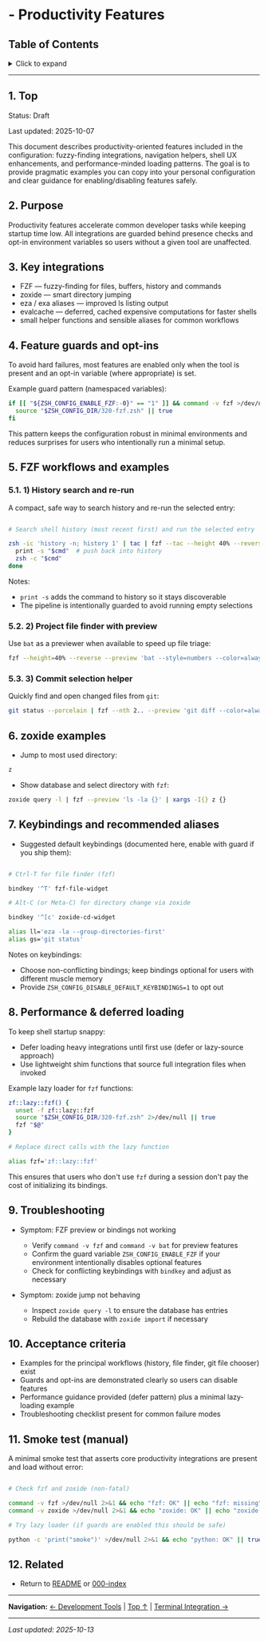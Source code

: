 # - Productivity Features

## Table of Contents

<details>
<summary>Click to expand</summary>

- [1. Top](#1-top)
- [2. Purpose](#2-purpose)
- [3. Key integrations](#3-key-integrations)
- [4. Feature guards and opt-ins](#4-feature-guards-and-opt-ins)
- [5. FZF workflows and examples](#5-fzf-workflows-and-examples)
  - [5.1. 1) History search and re-run](#51-1-history-search-and-re-run)
  - [5.2. 2) Project file finder with preview](#52-2-project-file-finder-with-preview)
  - [5.3. 3) Commit selection helper](#53-3-commit-selection-helper)
- [6. zoxide examples](#6-zoxide-examples)
- [7. Keybindings and recommended aliases](#7-keybindings-and-recommended-aliases)
- [8. Performance & deferred loading](#8-performance-deferred-loading)
- [9. Troubleshooting](#9-troubleshooting)
- [10. Acceptance criteria](#10-acceptance-criteria)
- [11. Smoke test (manual)](#11-smoke-test-manual)
- [12. Related](#12-related)

</details>

---


## 1. Top

Status: Draft

Last updated: 2025-10-07

This document describes productivity-oriented features included in the configuration: fuzzy-finding integrations, navigation helpers, shell UX enhancements, and performance-minded loading patterns. The goal is to provide pragmatic examples you can copy into your personal configuration and clear guidance for enabling/disabling features safely.

## 2. Purpose

Productivity features accelerate common developer tasks while keeping startup time low. All integrations are guarded behind presence checks and opt-in environment variables so users without a given tool are unaffected.

## 3. Key integrations

- FZF — fuzzy-finding for files, buffers, history and commands
- zoxide — smart directory jumping
- eza / exa aliases — improved ls listing output
- evalcache — deferred, cached expensive computations for faster shells
- small helper functions and sensible aliases for common workflows


## 4. Feature guards and opt-ins

To avoid hard failures, most features are enabled only when the tool is present and an opt-in variable (where appropriate) is set.

Example guard pattern (namespaced variables):

```bash
if [[ "${ZSH_CONFIG_ENABLE_FZF:-0}" == "1" ]] && command -v fzf >/dev/null 2>&1; then
  source "$ZSH_CONFIG_DIR/320-fzf.zsh" || true
fi
```

This pattern keeps the configuration robust in minimal environments and reduces surprises for users who intentionally run a minimal setup.

## 5. FZF workflows and examples

### 5.1. 1) History search and re-run

A compact, safe way to search history and re-run the selected entry:

```bash

# Search shell history (most recent first) and run the selected entry

zsh -ic 'history -n; history 1' | tac | fzf --tac --height 40% --reverse | sed -E 's/^\s*[0-9]+\s*//' | while read -r cmd; do
  print -s "$cmd"  # push back into history
  zsh -c "$cmd"
done
```

Notes:

- `print -s` adds the command to history so it stays discoverable
- The pipeline is intentionally guarded to avoid running empty selections


### 5.2. 2) Project file finder with preview

Use `bat` as a previewer when available to speed up file triage:

```bash
fzf --height=40% --reverse --preview 'bat --style=numbers --color=always --line-range :200 {}' --bind 'enter:execute(nvim {})'
```

### 5.3. 3) Commit selection helper

Quickly find and open changed files from `git`:

```bash
git status --porcelain | fzf --nth 2.. --preview 'git diff --color=always -- {}' --bind 'enter:execute(nvim {})'
```

## 6. zoxide examples

- Jump to most used directory:


```bash
z
```

- Show database and select directory with `fzf`:


```bash
zoxide query -l | fzf --preview 'ls -la {}' | xargs -I{} z {}
```

## 7. Keybindings and recommended aliases

- Suggested default keybindings (documented here, enable with guard if you ship them):


```bash

# Ctrl-T for file finder (fzf)

bindkey '^T' fzf-file-widget

# Alt-C (or Meta-C) for directory change via zoxide

bindkey '^[c' zoxide-cd-widget

alias ll='eza -la --group-directories-first'
alias gs='git status'
```

Notes on keybindings:

- Choose non-conflicting bindings; keep bindings optional for users with different muscle memory
- Provide `ZSH_CONFIG_DISABLE_DEFAULT_KEYBINDINGS=1` to opt out


## 8. Performance & deferred loading

To keep shell startup snappy:

- Defer loading heavy integrations until first use (defer or lazy-source approach)
- Use lightweight shim functions that source full integration files when invoked


Example lazy loader for `fzf` functions:

```bash
zf::lazy::fzf() {
  unset -f zf::lazy::fzf
  source "$ZSH_CONFIG_DIR/320-fzf.zsh" 2>/dev/null || true
  fzf "$@"
}

# Replace direct calls with the lazy function

alias fzf='zf::lazy::fzf'
```

This ensures that users who don't use `fzf` during a session don't pay the cost of initializing its bindings.

## 9. Troubleshooting

- Symptom: FZF preview or bindings not working

  - Verify `command -v fzf` and `command -v bat` for preview features
  - Confirm the guard variable `ZSH_CONFIG_ENABLE_FZF` if your environment intentionally disables optional features
  - Check for conflicting keybindings with `bindkey` and adjust as necessary

- Symptom: zoxide jump not behaving

  - Inspect `zoxide query -l` to ensure the database has entries
  - Rebuild the database with `zoxide import` if necessary


## 10. Acceptance criteria

- Examples for the principal workflows (history, file finder, git file chooser) exist
- Guards and opt-ins are demonstrated clearly so users can disable features
- Performance guidance provided (defer pattern) plus a minimal lazy-loading example
- Troubleshooting checklist present for common failure modes


## 11. Smoke test (manual)

A minimal smoke test that asserts core productivity integrations are present and load without error:

```bash

# Check fzf and zoxide (non-fatal)

command -v fzf >/dev/null 2>&1 && echo "fzf: OK" || echo "fzf: missing"
command -v zoxide >/dev/null 2>&1 && echo "zoxide: OK" || echo "zoxide: missing"

# Try lazy loader (if guards are enabled this should be safe)

python -c 'print("smoke")' >/dev/null 2>&1 && echo "python: OK" || true
```

## 12. Related

- Return to [README](README.md) or [000-index](000-index.md)

---

**Navigation:** [← Development Tools](100-development-tools.md) | [Top ↑](#productivity-features) | [Terminal Integration →](120-terminal-integration.md)

---

*Last updated: 2025-10-13*
